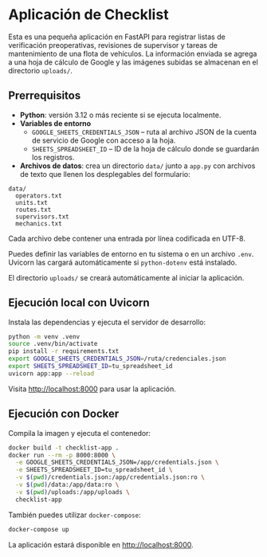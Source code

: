 # Aplicación de Checklist

Esta es una pequeña aplicación en FastAPI para registrar listas de verificación preoperativas, revisiones de supervisor y tareas de mantenimiento de una flota de vehículos. La información enviada se agrega a una hoja de cálculo de Google y las imágenes subidas se almacenan en el directorio `uploads/`.

## Prerrequisitos

- **Python**: versión 3.12 o más reciente si se ejecuta localmente.
- **Variables de entorno**
  - `GOOGLE_SHEETS_CREDENTIALS_JSON` – ruta al archivo JSON de la cuenta de servicio de Google con acceso a la hoja.
  - `SHEETS_SPREADSHEET_ID` – ID de la hoja de cálculo donde se guardarán los registros.
- **Archivos de datos**: crea un directorio `data/` junto a `app.py` con archivos de texto que llenen los desplegables del formulario:

```
data/
  operators.txt
  units.txt
  routes.txt
  supervisors.txt
  mechanics.txt
```

Cada archivo debe contener una entrada por línea codificada en UTF-8.

Puedes definir las variables de entorno en tu sistema o en un archivo `.env`. Uvicorn las cargará automáticamente si `python-dotenv` está instalado.

El directorio `uploads/` se creará automáticamente al iniciar la aplicación.

## Ejecución local con Uvicorn

Instala las dependencias y ejecuta el servidor de desarrollo:

```bash
python -m venv .venv
source .venv/bin/activate
pip install -r requirements.txt
export GOOGLE_SHEETS_CREDENTIALS_JSON=/ruta/credenciales.json
export SHEETS_SPREADSHEET_ID=tu_spreadsheet_id
uvicorn app:app --reload
```

Visita <http://localhost:8000> para usar la aplicación.

## Ejecución con Docker

Compila la imagen y ejecuta el contenedor:

```bash
docker build -t checklist-app .
docker run --rm -p 8000:8000 \
  -e GOOGLE_SHEETS_CREDENTIALS_JSON=/app/credentials.json \
  -e SHEETS_SPREADSHEET_ID=tu_spreadsheet_id \
  -v $(pwd)/credentials.json:/app/credentials.json:ro \
  -v $(pwd)/data:/app/data:ro \
  -v $(pwd)/uploads:/app/uploads \
  checklist-app
```

También puedes utilizar `docker-compose`:

```bash
docker-compose up
```

La aplicación estará disponible en <http://localhost:8000>.

